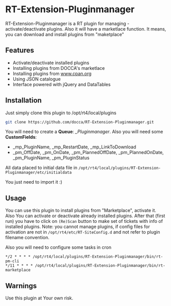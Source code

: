 # RT-Extension-Pluginmanager

RT-Extension-Pluginmanager is a RT plugin for managing - activate/deactivate plugins.
Also it will have a marketlace function. It means, you can download and install plugins from "maketplace"

## Features

* Activate/deactivate installed plugins
* Installing plugins from DOCCA's marketlace
* Installing plugins from www.cpan.org
* Using JSON catalogue
* Interface powered with jQuery and DataTables

## Installation

Just simply clone this plugin to /opt/rt4/local/plugins

```bash
git clone https://github.com/docca/RT-Extension-Pluginmanager.git
```

You will need to create a **Queue**: *_Pluginmanager*. Also you will need some **CustomFields**: 

- _mp_PluginName, _mp_RestartDate, _mp_LinkToDownload
- _pm_OffDate, _pm_OnDate, _pm_PlannedOffDate, _pm_PlannedOnDate, _pm_PluginName,  _pm_PluginStatus

All data placed to initial data file in `/opt/rt4/local/plugins/RT-Extension-Pluginmanager/etc/initialdata`

You just need to import it :) 

## Usage
You can use this plugin to install plugins from "Marketplace", activate it. Also You can activate or deactivate already installed plugins. After that (first run) you have to click on `(Re)Scan` button to make set of tickets with info of installed plugins.
Note: you cannot manage plugins, if config files for activation are not in `/opt/rt4/etc/RT-SiteConfig.d` and not refer to plugin filename convention. 

Also you will need to configure some tasks in cron
```
*/2 * * * * /opt/rt4/local/plugins/RT-Extension-Pluginmanager/bin/rt-pm-cli
*/11 * * * * /opt/rt4/local/plugins/RT-Extension-Pluginmanager/bin/rt-marketplace
```

## Warnings
Use this plugin at Your own risk.


